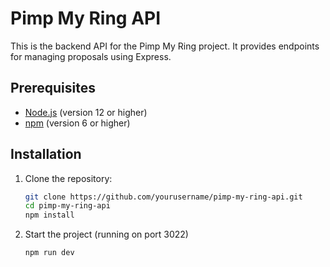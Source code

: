 # Pimp My Ring API

This is the backend API for the Pimp My Ring project. It provides endpoints for managing proposals using Express.

## Prerequisites

- [Node.js](https://nodejs.org/) (version 12 or higher)
- [npm](https://www.npmjs.com/) (version 6 or higher)

## Installation

1. Clone the repository:

   ```bash
   git clone https://github.com/yourusername/pimp-my-ring-api.git
   cd pimp-my-ring-api
   npm install
   ```

2. Start the project (running on port 3022)

    ```bash
    npm run dev
    ```
